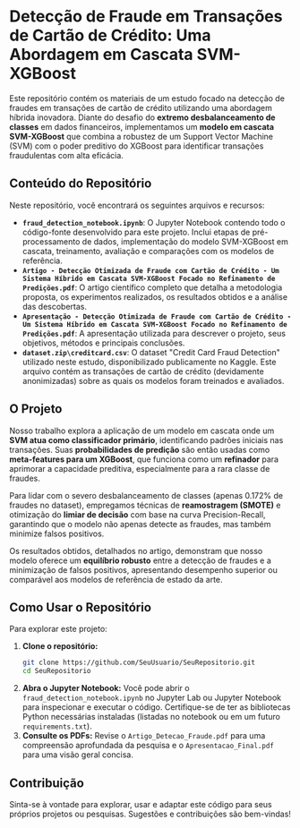 # Detecção de Fraude em Transações de Cartão de Crédito: Uma Abordagem em Cascata SVM-XGBoost

Este repositório contém os materiais de um estudo focado na detecção de fraudes em transações de cartão de crédito utilizando uma abordagem híbrida inovadora. Diante do desafio do **extremo desbalanceamento de classes** em dados financeiros, implementamos um **modelo em cascata SVM-XGBoost** que combina a robustez de um Support Vector Machine (SVM) com o poder preditivo do XGBoost para identificar transações fraudulentas com alta eficácia.

## Conteúdo do Repositório

Neste repositório, você encontrará os seguintes arquivos e recursos:

- **`fraud_detection_notebook.ipynb`**: O Jupyter Notebook contendo todo o código-fonte desenvolvido para este projeto. Inclui etapas de pré-processamento de dados, implementação do modelo SVM-XGBoost em cascata, treinamento, avaliação e comparações com os modelos de referência.
- **`Artigo - Detecção Otimizada de Fraude com Cartão de Crédito - Um Sistema Híbrido em Cascata SVM-XGBoost Focado no Refinamento de Predições.pdf`**: O artigo científico completo que detalha a metodologia proposta, os experimentos realizados, os resultados obtidos e a análise das descobertas.
- **`Apresentação - Detecção Otimizada de Fraude com Cartão de Crédito - Um Sistema Híbrido em Cascata SVM-XGBoost Focado no Refinamento de Predições.pdf`**: A apresentação utilizada para descrever o projeto, seus objetivos, métodos e principais conclusões.
- **`dataset.zip\creditcard.csv`**: O dataset "Credit Card Fraud Detection" utilizado neste estudo, disponibilizado publicamente no Kaggle. Este arquivo contém as transações de cartão de crédito (devidamente anonimizadas) sobre as quais os modelos foram treinados e avaliados.

## O Projeto

Nosso trabalho explora a aplicação de um modelo em cascata onde um **SVM atua como classificador primário**, identificando padrões iniciais nas transações. Suas **probabilidades de predição** são então usadas como **meta-features para um XGBoost**, que funciona como um **refinador** para aprimorar a capacidade preditiva, especialmente para a rara classe de fraudes.

Para lidar com o severo desbalanceamento de classes (apenas 0.172% de fraudes no dataset), empregamos técnicas de **reamostragem (SMOTE)** e otimização do **limiar de decisão** com base na curva Precision-Recall, garantindo que o modelo não apenas detecte as fraudes, mas também minimize falsos positivos.

Os resultados obtidos, detalhados no artigo, demonstram que nosso modelo oferece um **equilíbrio robusto** entre a detecção de fraudes e a minimização de falsos positivos, apresentando desempenho superior ou comparável aos modelos de referência de estado da arte.

## Como Usar o Repositório

Para explorar este projeto:

1.  **Clone o repositório:**
    ```bash
    git clone https://github.com/SeuUsuario/SeuRepositorio.git
    cd SeuRepositorio
    ```
2.  **Abra o Jupyter Notebook:** Você pode abrir o `fraud_detection_notebook.ipynb` no Jupyter Lab ou Jupyter Notebook para inspecionar e executar o código. Certifique-se de ter as bibliotecas Python necessárias instaladas (listadas no notebook ou em um futuro `requirements.txt`).
3.  **Consulte os PDFs:** Revise o `Artigo_Detecao_Fraude.pdf` para uma compreensão aprofundada da pesquisa e o `Apresentacao_Final.pdf` para uma visão geral concisa.

## Contribuição

Sinta-se à vontade para explorar, usar e adaptar este código para seus próprios projetos ou pesquisas. Sugestões e contribuições são bem-vindas\!
